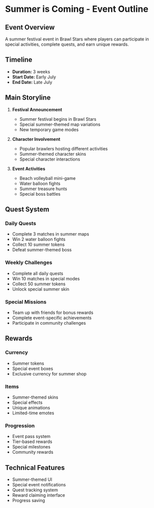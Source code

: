 # Summer is Coming - Event Outline

## Event Overview
A summer festival event in Brawl Stars where players can participate in special activities, complete quests, and earn unique rewards.

## Timeline
- **Duration:** 3 weeks
- **Start Date:** Early July
- **End Date:** Late July

## Main Storyline
1. **Festival Announcement**
   - Summer festival begins in Brawl Stars
   - Special summer-themed map variations
   - New temporary game modes

2. **Character Involvement**
   - Popular brawlers hosting different activities
   - Summer-themed character skins
   - Special character interactions

3. **Event Activities**
   - Beach volleyball mini-game
   - Water balloon fights
   - Summer treasure hunts
   - Special boss battles

## Quest System
### Daily Quests
- Complete 3 matches in summer maps
- Win 2 water balloon fights
- Collect 10 summer tokens
- Defeat summer-themed boss

### Weekly Challenges
- Complete all daily quests
- Win 10 matches in special modes
- Collect 50 summer tokens
- Unlock special summer skin

### Special Missions
- Team up with friends for bonus rewards
- Complete event-specific achievements
- Participate in community challenges

## Rewards
### Currency
- Summer tokens
- Special event boxes
- Exclusive currency for summer shop

### Items
- Summer-themed skins
- Special effects
- Unique animations
- Limited-time emotes

### Progression
- Event pass system
- Tier-based rewards
- Special milestones
- Community rewards

## Technical Features
- Summer-themed UI
- Special event notifications
- Quest tracking system
- Reward claiming interface
- Progress saving 